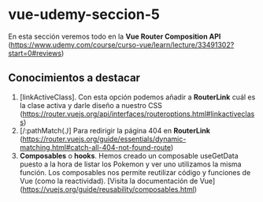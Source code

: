 # vue-udemy-seccion-5
En esta sección veremos todo en la **Vue Router Composition API** (https://www.udemy.com/course/curso-vue/learn/lecture/33491302?start=0#reviews)

## Conocimientos a destacar
1. [linkActiveClass]. Con esta opción podemos añadir a **RouterLink** cuál es la clase activa y darle diseño a nuestro CSS (https://router.vuejs.org/api/interfaces/routeroptions.html#linkactiveclass)
1. [/:pathMatch(.*)*] Para redirigir la página 404 en **RouterLink** (https://router.vuejs.org/guide/essentials/dynamic-matching.html#catch-all-404-not-found-route)
1. **Composables** o **hooks**. Hemos creado un composable useGetData puesto a la hora de listar los Pokemon y ver uno utilizamos la misma función. Los composables nos permite reutilizar código y funciones de Vue (como la reactividad). [Visita la documentación de Vue] (https://vuejs.org/guide/reusability/composables.html)